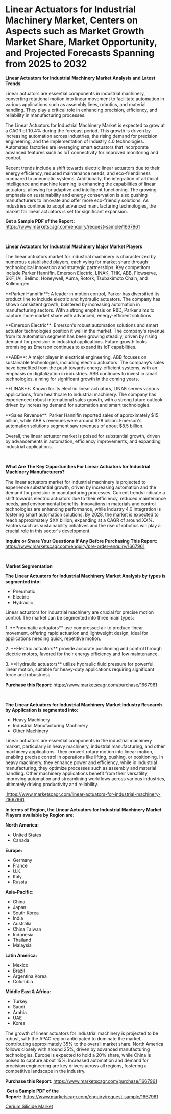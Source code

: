<p><h1>Linear Actuators for Industrial Machinery Market, Centers on Aspects such as Market Growth Market Share, Market Opportunity, and Projected Forecasts Spanning from 2025 to 2032</h1></p><p><strong>Linear Actuators for Industrial Machinery Market Analysis and Latest Trends</strong></p>
<p><p>Linear actuators are essential components in industrial machinery, converting rotational motion into linear movement to facilitate automation in various applications such as assembly lines, robotics, and material handling. They play a critical role in enhancing precision, efficiency, and reliability in manufacturing processes.</p><p>The Linear Actuators for Industrial Machinery Market is expected to grow at a CAGR of 10.4% during the forecast period. This growth is driven by increasing automation across industries, the rising demand for precision engineering, and the implementation of Industry 4.0 technologies. Automated factories are leveraging smart actuators that incorporate advanced features such as IoT connectivity for improved monitoring and control.</p><p>Recent trends include a shift towards electric linear actuators due to their energy efficiency, reduced maintenance needs, and eco-friendliness compared to pneumatic systems. Additionally, the integration of artificial intelligence and machine learning is enhancing the capabilities of linear actuators, allowing for adaptive and intelligent functioning. The growing emphasis on sustainability and energy conservation is also pushing manufacturers to innovate and offer more eco-friendly solutions. As industries continue to adopt advanced manufacturing technologies, the market for linear actuators is set for significant expansion.</p></p>
<p><strong>Get a Sample PDF of the Report:&nbsp;</strong> <a href="https://www.marketscagr.com/enquiry/request-sample/1667961?utm_campaign=3249&utm_medium=2&utm_source=Github&utm_content=ia&utm_term=08032025&utm_id=linear-actuators-for-industrial-machinery">https://www.marketscagr.com/enquiry/request-sample/1667961</a></p>
<p>&nbsp;</p>
<p><strong>Linear Actuators for Industrial Machinery Major Market Players</strong></p>
<p><p>The linear actuators market for industrial machinery is characterized by numerous established players, each vying for market share through technological innovation and strategic partnerships. Key competitors include Parker Hannifin, Emerson Electric, LINAK, THK, ABB, Flowserve, SKF, IAI, Belimo, Honeywell, Auma, Rotork, Tsubakimoto Chain, and Kollmorgen.</p><p>**Parker Hannifin**: A leader in motion control, Parker has diversified its product line to include electric and hydraulic actuators. The company has shown consistent growth, bolstered by increasing automation in manufacturing sectors. With a strong emphasis on R&D, Parker aims to capture more market share with advanced, energy-efficient solutions.</p><p>**Emerson Electric**: Emerson's robust automation solutions and smart actuator technologies position it well in the market. The company's revenue from its automation segment has been growing steadily, driven by rising demand for precision in industrial applications. Future growth looks promising as Emerson continues to expand its IoT capabilities.</p><p>**ABB**: A major player in electrical engineering, ABB focuses on sustainable technologies, including electric actuators. The company’s sales have benefited from the push towards energy-efficient systems, with an emphasis on digitalization in industries. ABB continues to invest in smart technologies, aiming for significant growth in the coming years.</p><p>**LINAK**: Known for its electric linear actuators, LINAK serves various applications, from healthcare to industrial machinery. The company has experienced robust international sales growth, with a strong future outlook driven by increasing demand for automation and smart technologies.</p><p>**Sales Revenue**: Parker Hannifin reported sales of approximately $15 billion, while ABB's revenues were around $28 billion. Emerson's automation solutions segment saw revenues of about $8.5 billion.</p><p>Overall, the linear actuator market is poised for substantial growth, driven by advancements in automation, efficiency improvements, and expanding industrial applications.</p></p>
<p>&nbsp;</p>
<p><strong>What Are The Key Opportunities For Linear Actuators for Industrial Machinery Manufacturers?</strong></p>
<p><p>The linear actuators market for industrial machinery is projected to experience substantial growth, driven by increasing automation and the demand for precision in manufacturing processes. Current trends indicate a shift towards electric actuators due to their efficiency, reduced maintenance needs, and environmental benefits. Innovations in materials and control technologies are enhancing performance, while Industry 4.0 integration is fostering smart automation solutions. By 2028, the market is expected to reach approximately $XX billion, expanding at a CAGR of around XX%. Factors such as sustainability initiatives and the rise of robotics will play a crucial role in this sector's development.</p></p>
<p><strong>Inquire or Share Your Questions If Any Before Purchasing This Report:</strong> <a href="https://www.marketscagr.com/enquiry/pre-order-enquiry/1667961?utm_campaign=3249&utm_medium=2&utm_source=Github&utm_content=ia&utm_term=08032025&utm_id=linear-actuators-for-industrial-machinery">https://www.marketscagr.com/enquiry/pre-order-enquiry/1667961</a></p>
<p>&nbsp;</p>
<p><strong>Market Segmentation</strong></p>
<p><strong>The Linear Actuators for Industrial Machinery Market Analysis by types is segmented into:</strong></p>
<p><ul><li>Pneumatic</li><li>Electric</li><li>Hydraulic</li></ul></p>
<p><p>Linear actuators for industrial machinery are crucial for precise motion control. The market can be segmented into three main types: </p><p>1. **Pneumatic actuators** use compressed air to produce linear movement, offering rapid actuation and lightweight design, ideal for applications needing quick, repetitive motion.</p><p>2. **Electric actuators** provide accurate positioning and control through electric motors, favored for their energy efficiency and low maintenance.</p><p>3. **Hydraulic actuators** utilize hydraulic fluid pressure for powerful linear motion, suitable for heavy-duty applications requiring significant force and robustness.</p></p>
<p><strong>Purchase this Report:&nbsp;</strong><a href="https://www.marketscagr.com/purchase/1667961?utm_campaign=3249&utm_medium=2&utm_source=Github&utm_content=ia&utm_term=08032025&utm_id=linear-actuators-for-industrial-machinery">https://www.marketscagr.com/purchase/1667961</a></p>
<p>&nbsp;</p>
<p><strong>The Linear Actuators for Industrial Machinery Market Industry Research by Application is segmented into:</strong></p>
<p><ul><li>Heavy Machinery</li><li>Industrial Manufacturing Machinery</li><li>Other Machinery</li></ul></p>
<p><p>Linear actuators are essential components in the industrial machinery market, particularly in heavy machinery, industrial manufacturing, and other machinery applications. They convert rotary motion into linear motion, enabling precise control in operations like lifting, pushing, or positioning. In heavy machinery, they enhance power and efficiency, while in industrial manufacturing, they optimize processes such as assembly and material handling. Other machinery applications benefit from their versatility, improving automation and streamlining workflows across various industries, ultimately driving productivity and reliability.</p></p>
<p><a href="https://www.marketscagr.com/linear-actuators-for-industrial-machinery-r1667961?utm_campaign=3249&utm_medium=2&utm_source=Github&utm_content=ia&utm_term=08032025&utm_id=linear-actuators-for-industrial-machinery">&nbsp;https://www.marketscagr.com/linear-actuators-for-industrial-machinery-r1667961</a></p>
<p><strong>In terms of Region, the Linear Actuators for Industrial Machinery Market Players available by Region are:</strong></p>
<p>
    <p> <strong> North America: </strong>
        <ul>
            <li>United States</li>
            <li>Canada</li>
        </ul>
        </p> 
    <p> <strong> Europe: </strong>
        <ul>
            <li>Germany</li>
            <li>France</li>
            <li>U.K.</li>
            <li>Italy</li>
            <li>Russia</li>
        </ul>
        </p> 
    <p> <strong> Asia-Pacific: </strong>
        <ul>
            <li>China</li>
            <li>Japan</li>
            <li>South Korea</li>
            <li>India</li>
            <li>Australia</li>
            <li>China Taiwan</li>
            <li>Indonesia</li>
            <li>Thailand</li>
            <li>Malaysia</li>
        </ul>
        </p> 
    <p> <strong> Latin America: </strong>
        <ul>
            <li>Mexico</li>
            <li>Brazil</li>
            <li>Argentina Korea</li>
            <li>Colombia</li>
        </ul>
        </p> 
    <p> <strong> Middle East & Africa: </strong>
        <ul>
            <li>Turkey</li>
            <li>Saudi</li>
            <li>Arabia</li>
            <li>UAE</li>
            <li>Korea</li>
        </ul>
    </p>
    </p>
<p><p>The growth of linear actuators for industrial machinery is projected to be robust, with the APAC region anticipated to dominate the market, contributing approximately 35% to the overall market share. North America follows closely with around 25%, driven by advanced manufacturing technologies. Europe is expected to hold a 20% share, while China is poised to capture about 15%. Increased automation and demand for precision engineering are key drivers across all regions, fostering a competitive landscape in the industry.</p></p>
<p><strong>Purchase this Report: </strong><a href="https://www.marketscagr.com/purchase/1667961?utm_campaign=3249&utm_medium=2&utm_source=Github&utm_content=ia&utm_term=08032025&utm_id=linear-actuators-for-industrial-machinery">https://www.marketscagr.com/purchase/1667961</a></p>
<p>&nbsp;<strong>Get a Sample PDF of the Report:&nbsp;&nbsp;</strong><a href="https://www.marketscagr.com/enquiry/request-sample/1667961?utm_campaign=3249&utm_medium=2&utm_source=Github&utm_content=ia&utm_term=08032025&utm_id=linear-actuators-for-industrial-machinery">https://www.marketscagr.com/enquiry/request-sample/1667961</a></p>
<p><strong></strong></p>
<p><p><a href="https://github.com/akermigarib/Market-Research-Report-List-1/blob/main/cerium-silicide-market.md?utm_campaign=3249&utm_medium=2&utm_source=Github&utm_content=ia&utm_term=08032025&utm_id=linear-actuators-for-industrial-machinery">Cerium Silicide Market</a></p></p>